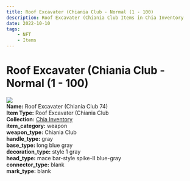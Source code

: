 ```yaml
---
title: Roof Excavater (Chiania Club - Normal (1 - 100)
description: Roof Excavater (Chiania Club Items in Chia Inventory
date: 2022-10-10
tags:
    - NFT
    - Items
---
```


# Roof Excavater (Chiania Club - Normal (1 - 100)
<div class="item_thumbnail">
<img loading="lazy" src="https://bafybeigp6t3mrhxbxi4djgdyhgckepflzi7czkcxkro3b6kpxnsgihnm5m.ipfs.nftstorage.link/74.gif"><br/>
<div><strong>Name:</strong> Roof Excavater (Chiania Club 74)</div>
<div><strong>Item Type:</strong> Roof Excavater (Chiania Club</div>
<div><strong>Collection:</strong> <a href="https://www.spacescan.io/xch/nft/collection/col1ucr852c8uzgemuashmz65kmnt2nn4wuhecevrwhtkk72ukfc5c7s6wn3sj">Chia Inventory</a></div>
<div><strong>item_category:</strong> weapon</div>
<div><strong>weapon_type:</strong> Chiania Club</div>
<div><strong>handle_type:</strong> gray</div>
<div><strong>base_type:</strong> long blue gray</div>
<div><strong>decoration_type:</strong> style 1 gray</div>
<div><strong>head_type:</strong> mace bar-style spike-II blue-gray</div>
<div><strong>connector_type:</strong> blank</div>
<div><strong>mark_type:</strong> blank</div>
</div>

